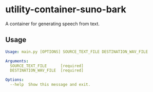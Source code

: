 # utility-container-suno-bark

A container for generating speech from text.

## Usage

```yaml
Usage: main.py [OPTIONS] SOURCE_TEXT_FILE DESTINATION_WAV_FILE

Arguments:
  SOURCE_TEXT_FILE      [required]
  DESTINATION_WAV_FILE  [required]

Options:
  --help  Show this message and exit.
```
